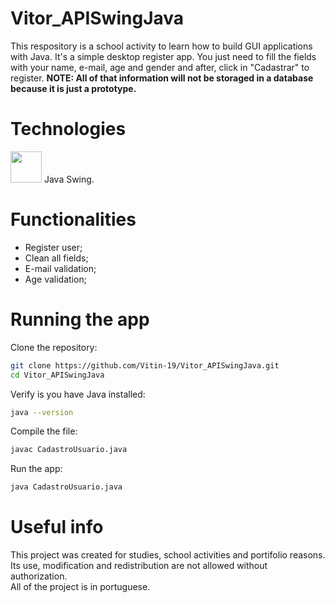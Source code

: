 # Vitor_APISwingJava

This respository is a school activity to learn how to build GUI applications with Java. It's a simple desktop register app. You just need to fill the fields with your name, e-mail, age and gender and after, click in "Cadastrar" to register. <B>NOTE: All of that information will not be storaged in a database because it is just a prototype.</B>

# Technologies

<img src="https://cdn.jsdelivr.net/gh/devicons/devicon/icons/java/java-original.svg" width="50" height="50"/> Java Swing.

# Functionalities

<ul>
    <li>Register user;
    <li>Clean all fields;
    <li>E-mail validation;
    <li>Age validation;
</ul>

# Running the app

Clone the repository:
```bash
git clone https://github.com/Vitin-19/Vitor_APISwingJava.git
cd Vitor_APISwingJava
```

Verify is you have Java installed:
```bash
java --version
```

Compile the file:
```bash
javac CadastroUsuario.java
```

Run the app:
```bash
java CadastroUsuario.java
```

# Useful info

This project was created for studies, school activities and portifolio reasons. Its use, modification and redistribution are not allowed without authorization.<br>
All of the project is in portuguese.




